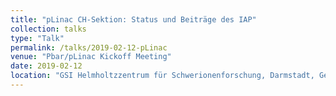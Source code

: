 ```yaml
---
title: "pLinac CH-Sektion: Status und Beiträge des IAP"
collection: talks
type: "Talk"
permalink: /talks/2019-02-12-pLinac
venue: "Pbar/pLinac Kickoff Meeting"
date: 2019-02-12
location: "GSI Helmholtzzentrum für Schwerionenforschung, Darmstadt, Germany"
---
```

